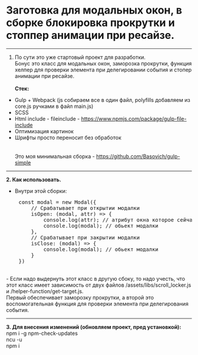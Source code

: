 # Заготовка для модальных окон, в сборке блокировка прокрутки и стоппер анимации при ресайзе.
__________________________
1. По сути это уже стартовый проект для разработки. <br>
Бонус это класс для модальных окон, заморозка прокрутки, функция хелпер для проверки элемента при делегировании события и стопер анимации при ресайзе.<br><br>
**Стек:**<br>
- Gulp + Webpack (js собираем все в один файл, polyfills добавляем из core.js ручками в файл main.js)<br>
- SCSS<br>
- Html include - fileinclude - https://www.npmjs.com/package/gulp-file-include<br>
- Oптимизация картинок<br>
- Шрифты просто переносит без обработок<br>
<br><br>
Это моя минимальная сборка - https://github.com/Basovich/gulp-simple
__________________________
**2. Как использовать.**<br>
- Внутри этой сборки:
<pre>
    const modal = new Modal({
        // Срабатывает при открытии модалки 
        isOpen: (modal, attr) => {       
            console.log(attr); // атрибут окна которое сейчас открылось
            console.log(modal); // обьект модалки
        },
        // Срабатывает при закрытии модалки
        isClose: (modal) => { 
            console.log(modal); // обьект модалки
        }
    }) 
</pre>
<br>
- Если надо выдернуть этот класс в другую сбоку, то надо учесть, что этот класс имеет зависимость от двух файлов /assets/libs/scroll_locker.js и /helper-function/get-target.js. <br>
Первый обеспечивает заморозку прокрутки, а второй это воспомогательная функция для проверки элемента при делегирования события.<br>

__________________________


**3. Для внесения изменений (обновляем проект, пред установкой):**<br>
npm i -g npm-check-updates <br>
ncu -u <br>
npm i

